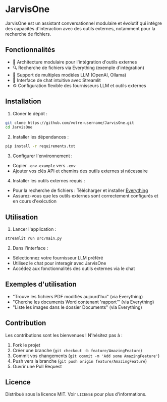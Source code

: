 <!-- markdownlint-disable MD029 -->
# JarvisOne

JarvisOne est un assistant conversationnel modulaire et évolutif qui intègre des capacités d'interaction avec des outils externes, notamment pour la recherche de fichiers.

## Fonctionnalités

- 🔧 Architecture modulaire pour l'intégration d'outils externes
- 🔍 Recherche de fichiers via Everything (exemple d'intégration)
- 🤖 Support de multiples modèles LLM (OpenAI, Ollama)
- 💬 Interface de chat intuitive avec Streamlit
- ⚙️ Configuration flexible des fournisseurs LLM et outils externes

## Installation

1. Cloner le dépôt :

```bash
git clone https://github.com/votre-username/JarvisOne.git
cd JarvisOne
```

2. Installer les dépendances :

```bash
pip install -r requirements.txt
```

3. Configurer l'environnement :

- Copier `.env.example` vers `.env`
- Ajouter vos clés API et chemins des outils externes si nécessaire

4. Installer les outils externes requis :

- Pour la recherche de fichiers : Télécharger et installer [Everything](https://www.voidtools.com/)
- Assurez-vous que les outils externes sont correctement configurés et en cours d'exécution

## Utilisation

1. Lancer l'application :

```bash
streamlit run src/main.py
```

2. Dans l'interface :

- Sélectionnez votre fournisseur LLM préféré
- Utilisez le chat pour interagir avec JarvisOne
- Accédez aux fonctionnalités des outils externes via le chat

## Exemples d'utilisation

- "Trouve les fichiers PDF modifiés aujourd'hui" (via Everything)
- "Cherche les documents Word contenant 'rapport'" (via Everything)
- "Liste les images dans le dossier Documents" (via Everything)

## Contribution

Les contributions sont les bienvenues ! N'hésitez pas à :

1. Fork le projet
2. Créer une branche (`git checkout -b feature/AmazingFeature`)
3. Commit vos changements (`git commit -m 'Add some AmazingFeature'`)
4. Push vers la branche (`git push origin feature/AmazingFeature`)
5. Ouvrir une Pull Request

## Licence

Distribué sous la licence MIT. Voir `LICENSE` pour plus d'informations.
